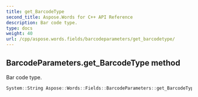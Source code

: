 ```yaml
---
title: get_BarcodeType
second_title: Aspose.Words for C++ API Reference
description: Bar code type. 
type: docs
weight: 40
url: /cpp/aspose.words.fields/barcodeparameters/get_barcodetype/
---
```

## BarcodeParameters.get_BarcodeType method


Bar code type.

```cpp
System::String Aspose::Words::Fields::BarcodeParameters::get_BarcodeType() const
```

